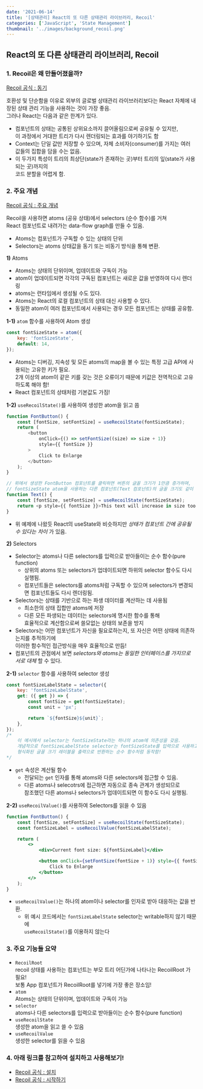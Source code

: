 ```yaml
---
date: '2021-06-14'
title: '[상태관리] React의 또 다른 상태관리 라이브러리, Recoil'
categories: ['JavaScript', 'State Management']
thumbnail: '../images/background_recoil.png'
---
```


## React의 또 다른 상태관리 라이브러리, Recoil

### **1.** Recoil은 왜 만들어졌을까?

[Recoil 공식 : 동기](https://recoiljs.org/ko/docs/introduction/motivation)

호환성 및 단순함을 이유로 외부의 글로벌 상태관리 라이브러리보다는 React 자체에 내장된 상태 관리 기능을 사용하는 것이 가장 좋음.  
 그러나 React는 다음과 같은 한계가 있다.

-   컴포넌트의 상태는 공통된 상위요소까지 끌어올림으로써 공유될 수 있지만,  
     이 과정에서 거대한 트리가 다시 렌더링되는 효과를 야기하기도 함
-   Context는 단일 값만 저장할 수 있으며, 자체 소비자(consumer)를 가지는 여러 값들의 집합을 담을 수는 없음.
-   이 두가지 특성이 트리의 최상단(state가 존재하는 곳)부터 트리의 잎(state가 사용되는 곳)까지의  
    코드 분할을 어렵게 함.

### **2.** 주요 개념

[Recoil 공식 : 주요 개념](https://recoiljs.org/ko/docs/introduction/core-concepts)

Recoil을 사용하면 atoms (공유 상태)에서 selectors (순수 함수)를 거쳐  
React 컴포넌트로 내려가는 data-flow graph를 만들 수 있음.

-   Atoms는 컴포넌트가 구독할 수 있는 상태의 단위
-   Selectors는 atoms 상태값을 동기 또는 비동기 방식을 통해 변환.

**1)** Atoms

-   Atoms는 상태의 단위이며, 업데이트와 구독이 가능
-   atom이 업데이트되면 각각의 구독된 컴포넌트는 새로운 값을 반영하여 다시 렌더링
-   atoms는 런타임에서 생성될 수도 있다.
-   Atoms는 React의 로컬 컴포넌트의 상태 대신 사용할 수 있다.
-   동일한 atom이 여러 컴포넌트에서 사용되는 경우 모든 컴포넌트는 상태를 공유함.

**1-1)** `atom` 함수를 사용하여 Atom 생성

```jsx
const fontSizeState = atom({
    key: 'fontSizeState',
    default: 14,
});
```

-   Atoms는 디버깅, 지속성 및 모든 atoms의 map을 볼 수 있는 특정 고급 API에 사용되는 고유한 키가 필요.  
     2개 이상의 atom이 같은 키를 갖는 것은 오류이기 때문에 키값은 전역적으로 고유하도록 해야 함!
-   React 컴포넌트의 상태처럼 기본값도 가짐!

**1-2)** `useRecoilState()`를 사용하여 생성한 atom을 읽고 씀

```js
function FontButton() {
    const [fontSize, setFontSize] = useRecoilState(fontSizeState);
    return (
        <button
            onClick={() => setFontSize((size) => size + 1)}
            style={{ fontSize }}
        >
            Click to Enlarge
        </button>
    );
}

// 위에서 생성한 FontButton 컴포넌트를 클릭하면 버튼의 글꼴 크기가 1만큼 증가하며,
// fontSizeState atom을 사용하는 다른 컴포넌트(Text 컴포넌트)의 글꼴 크기도 같이 변화한다.
function Text() {
    const [fontSize, setFontSize] = useRecoilState(fontSizeState);
    return <p style={{ fontSize }}>This text will increase in size too.</p>;
}
```

-   위 예제에 나왔듯 React의 useState와 비슷하지만 _상태가 컴포넌트 간에 공유될 수 있다는 차이_ 가 있음.

**2)** Selectors

-   Selector는 atoms나 다른 selectors를 입력으로 받아들이는 순수 함수(pure function)
    -   상위의 atoms 또는 selectors가 업데이트되면 하위의 selector 함수도 다시 실행됨.
    -   컴포넌트들은 selectors를 atoms처럼 구독할 수 있으며 selectors가 변경되면 컴포넌트들도 다시 렌더링됨.
-   Selectors는 상태를 기반으로 하는 파생 데이터를 계산하는 데 사용됨
    -   최소한의 상태 집합만 atoms에 저장
    -   다른 모든 파생되는 데이터는 selectors에 명시한 함수를 통해  
        효율적으로 계산함으로써 쓸모없는 상태의 보존을 방지
-   Selectors는 어떤 컴포넌트가 자신을 필요로하는지, 또 자신은 어떤 상태에 의존하는지를 추적하기에  
     이러한 함수적인 접근방식을 매우 효율적으로 만듬!
-   컴포넌트의 관점에서 보면 _selectors와 atoms는 동일한 인터페이스를 가지므로 서로 대체_ 할 수 있다.

**2-1)** `selector` 함수를 사용하여 selector 생성

```jsx
const fontSizeLabelState = selector({
    key: 'fontSizeLabelState',
    get: ({ get }) => {
        const fontSize = get(fontSizeState);
        const unit = 'px';

        return `${fontSize}${unit}`;
    },
});
/* 
    이 예시에서 selector는 fontSizeState라는 하나의 atom에 의존성을 갖음.
    개념적으로 fontSizeLabelState selector는 fontSizeState를 입력으로 사용하고
    형식화된 글꼴 크기 레이블을 출력으로 반환하는 순수 함수처럼 동작함!
*/
```

-   `get` 속성은 계산될 함수
    -   전달되는 `get` 인자를 통해 atoms와 다른 selectors에 접근할 수 있음.
    -   다른 atoms나 selecotrs에 접근하면 자동으로 종속 관계가 생성되므로  
         참조했던 다른 atoms나 selectors가 업데이트되면 이 함수도 다시 실행됨.

**2-2)** `useRecoilValue()`를 사용하여 Selectors를 읽을 수 있음

```jsx
function FontButton() {
    const [fontSize, setFontSize] = useRecoilState(fontSizeState);
    const fontSizeLabel = useRecoilValue(fontSizeLabelState);

    return (
        <>
            <div>Current font size: ${fontSizeLabel}</div>

            <button onClick={setFontSize(fontSize + 1)} style={{ fontSize }}>
                Click to Enlarge
            </button>
        </>
    );
}
```

-   `useRecoilValue()`는 하나의 atom이나 selector를 인자로 받아 대응하는 값을 반환.
    -   위 예시 코드에서는 `fontSizeLabelState` selector는 writable하지 않기 때문에  
        `useRecoilState()`를 이용하지 않는다

### **3.** 주요 기능들 요약

-   `RecoilRoot`  
    recoil 상태를 사용하는 컴포넌트는 부모 트리 어딘가에 나타나는 RecoilRoot 가 필요!  
    보통 App 컴포넌트가 RecoilRoot를 넣기에 가장 좋은 장소임!
-   `atom`  
    Atoms는 상태의 단위이며, 업데이트와 구독이 가능
-   `selector`  
    atoms나 다른 selectors를 입력으로 받아들이는 순수 함수(pure function)
-   `useRecoilState`  
    생성한 atom을 읽고 쓸 수 있음
-   `useRecoilValue`  
    생성한 selector를 읽을 수 있음

### **4.** 아래 링크를 참고하여 설치하고 사용해보기!

-   [Recoil 공식 : 설치](https://recoiljs.org/ko/docs/introduction/installation)
-   [Recoil 공식 : 시작하기](https://recoiljs.org/ko/docs/introduction/getting-started)
